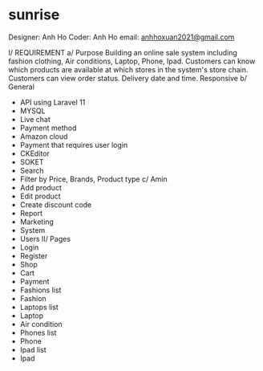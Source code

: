 # sunrise
Designer: Anh Ho
Coder: Anh Ho
email: anhhoxuan2021@gmail.com

I/ REQUIREMENT
a/ Purpose
Building an online sale system including fashion clothing, Air conditions, Laptop, Phone, Ipad.
Customers can know which products are available at which stores in the system's store chain.
Customers can view order status. Delivery date and time.
Responsive
b/ General
-	API using Laravel 11
-	MYSQL
-	Live chat
-	Payment method
-	Amazon cloud
-	Payment that requires user login
-	CKEditor
-	SOKET
-	Search
-	Filter by Price, Brands, Product type
c/ Amin
-	Add product
-	Edit product
-	Create discount code
-	Report
-	Marketing
-	System
-	Users
II/ Pages
-	Login
-	Register
-	Shop
-	Cart
-	Payment
-	Fashions list
-	Fashion
-	Laptops list
-	Laptop 
-	Air condition
-	Phones list
-	Phone
-	Ipad list
-	Ipad
